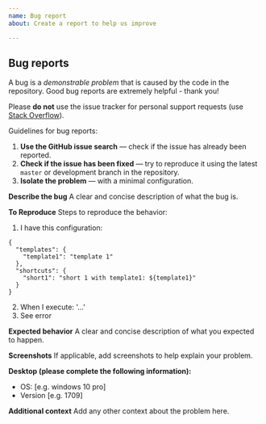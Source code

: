 ```yaml
---
name: Bug report
about: Create a report to help us improve

---
```


## Bug reports

A bug is a _demonstrable problem_ that is caused by the code in the repository.
Good bug reports are extremely helpful - thank you!

Please **do not** use the issue tracker for personal support requests (use
  [Stack Overflow](https://stackoverflow.com/questions/tagged/executor)).

Guidelines for bug reports:

1. **Use the GitHub issue search** &mdash; check if the issue has already been
   reported.
2. **Check if the issue has been fixed** &mdash; try to reproduce it using the
   latest `master` or development branch in the repository.
3. **Isolate the problem** &mdash; with a minimal configuration.

**Describe the bug**
A clear and concise description of what the bug is.

**To Reproduce**
Steps to reproduce the behavior:
1. I have this configuration: 
```
{
  "templates": {
    "template1": "template 1"
  },
  "shortcuts": {
    "short1": "short 1 with template1: ${template1}"
  }
}
```
2.  When I execute: '...'
4. See error

**Expected behavior**
A clear and concise description of what you expected to happen.

**Screenshots**
If applicable, add screenshots to help explain your problem.

**Desktop (please complete the following information):**
 - OS: [e.g. windows 10 pro]
 - Version [e.g. 1709]

**Additional context**
Add any other context about the problem here.
